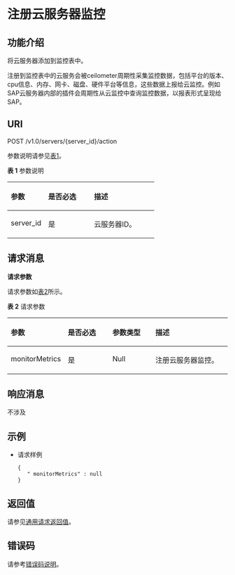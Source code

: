# 注册云服务器监控<a name="ZH-CN_TOPIC_0081529857"></a>

## 功能介绍<a name="section3492751018840"></a>

将云服务器添加到监控表中。

注册到监控表中的云服务会被ceilometer周期性采集监控数据，包括平台的版本、cpu信息、内存、网卡、磁盘、硬件平台等信息，这些数据上报给云监控。例如SAP云服务器内部的插件会周期性从云监控中查询监控数据，以报表形式呈现给SAP。

## URI<a name="section3752955218923"></a>

POST /v1.0/servers/\{server\_id\}/action

参数说明请参见[表1](#table3713317418952)。

**表 1**  参数说明

<a name="table3713317418952"></a>
<table><thead align="left"><tr id="row5865996918952"><th class="cellrowborder" valign="top" width="25.509999999999998%" id="mcps1.2.4.1.1"><p id="p5383705918952"><a name="p5383705918952"></a><a name="p5383705918952"></a>参数</p>
</th>
<th class="cellrowborder" valign="top" width="31.209999999999997%" id="mcps1.2.4.1.2"><p id="p6583454618952"><a name="p6583454618952"></a><a name="p6583454618952"></a>是否必选</p>
</th>
<th class="cellrowborder" valign="top" width="43.28%" id="mcps1.2.4.1.3"><p id="p3099800518952"><a name="p3099800518952"></a><a name="p3099800518952"></a>描述</p>
</th>
</tr>
</thead>
<tbody><tr id="row2781048518952"><td class="cellrowborder" valign="top" width="25.509999999999998%" headers="mcps1.2.4.1.1 "><p id="p3805679318952"><a name="p3805679318952"></a><a name="p3805679318952"></a>server_id</p>
</td>
<td class="cellrowborder" valign="top" width="31.209999999999997%" headers="mcps1.2.4.1.2 "><p id="p6270138618952"><a name="p6270138618952"></a><a name="p6270138618952"></a>是</p>
</td>
<td class="cellrowborder" valign="top" width="43.28%" headers="mcps1.2.4.1.3 "><p id="p4564747118952"><a name="p4564747118952"></a><a name="p4564747118952"></a>云服务器ID。</p>
</td>
</tr>
</tbody>
</table>

## 请求消息<a name="section61456643181021"></a>

**请求参数**

请求参数如[表2](#table20892986181041)所示。

**表 2**  请求参数

<a name="table20892986181041"></a>
<table><thead align="left"><tr id="row38729067181041"><th class="cellrowborder" valign="top" width="25.7%" id="mcps1.2.5.1.1"><p id="p50046718181041"><a name="p50046718181041"></a><a name="p50046718181041"></a>参数</p>
</th>
<th class="cellrowborder" valign="top" width="20.3%" id="mcps1.2.5.1.2"><p id="p27252366181041"><a name="p27252366181041"></a><a name="p27252366181041"></a>是否必选</p>
</th>
<th class="cellrowborder" valign="top" width="19.55%" id="mcps1.2.5.1.3"><p id="p59958018181041"><a name="p59958018181041"></a><a name="p59958018181041"></a>参数类型</p>
</th>
<th class="cellrowborder" valign="top" width="34.449999999999996%" id="mcps1.2.5.1.4"><p id="p24761283181041"><a name="p24761283181041"></a><a name="p24761283181041"></a>描述</p>
</th>
</tr>
</thead>
<tbody><tr id="row59506872181041"><td class="cellrowborder" valign="top" width="25.7%" headers="mcps1.2.5.1.1 "><p id="p55327305181041"><a name="p55327305181041"></a><a name="p55327305181041"></a>monitorMetrics</p>
</td>
<td class="cellrowborder" valign="top" width="20.3%" headers="mcps1.2.5.1.2 "><p id="p52326752181041"><a name="p52326752181041"></a><a name="p52326752181041"></a>是</p>
</td>
<td class="cellrowborder" valign="top" width="19.55%" headers="mcps1.2.5.1.3 "><p id="p10608482181041"><a name="p10608482181041"></a><a name="p10608482181041"></a>Null</p>
</td>
<td class="cellrowborder" valign="top" width="34.449999999999996%" headers="mcps1.2.5.1.4 "><p id="p53980729181041"><a name="p53980729181041"></a><a name="p53980729181041"></a>注册云服务器监控。</p>
</td>
</tr>
</tbody>
</table>

## 响应消息<a name="section7035651181135"></a>

不涉及

## 示例<a name="section65518423453"></a>

-   请求样例

    ```
    {  
       " monitorMetrics" : null 
    }
    ```


## 返回值<a name="section4901036318129"></a>

请参见[通用请求返回值](通用请求返回值.md)。

## 错误码<a name="section85821649202813"></a>

请参考[错误码说明](错误码说明.md)。

